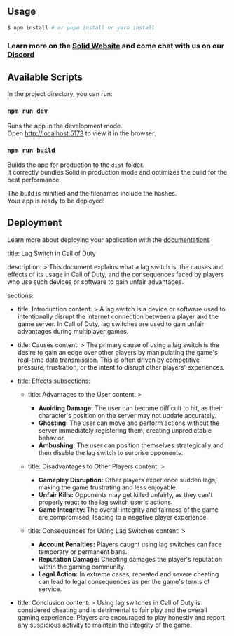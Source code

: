 ## Usage

```bash
$ npm install # or pnpm install or yarn install
```

### Learn more on the [Solid Website](https://solidjs.com) and come chat with us on our [Discord](https://discord.com/invite/solidjs)

## Available Scripts

In the project directory, you can run:

### `npm run dev`

Runs the app in the development mode.<br>
Open [http://localhost:5173](http://localhost:5173) to view it in the browser.

### `npm run build`

Builds the app for production to the `dist` folder.<br>
It correctly bundles Solid in production mode and optimizes the build for the best performance.

The build is minified and the filenames include the hashes.<br>
Your app is ready to be deployed!

## Deployment

Learn more about deploying your application with the [documentations](https://vitejs.dev/guide/static-deploy.html)

title: Lag Switch in Call of Duty

description: >
  This document explains what a lag switch is, the causes and effects of its usage in Call of Duty, and the consequences faced by players who use such devices or software to gain unfair advantages.

sections:
  - title: Introduction
    content: >
      A lag switch is a device or software used to intentionally disrupt the internet connection between a player and the game server. In Call of Duty, lag switches are used to gain unfair advantages during multiplayer games.

  - title: Causes
    content: >
      The primary cause of using a lag switch is the desire to gain an edge over other players by manipulating the game's real-time data transmission. This is often driven by competitive pressure, frustration, or the intent to disrupt other players' experiences.

  - title: Effects
    subsections:
      - title: Advantages to the User
        content: >
          - **Avoiding Damage:** The user can become difficult to hit, as their character's position on the server may not update accurately.
          - **Ghosting:** The user can move and perform actions without the server immediately registering them, creating unpredictable behavior.
          - **Ambushing:** The user can position themselves strategically and then disable the lag switch to surprise opponents.

      - title: Disadvantages to Other Players
        content: >
          - **Gameplay Disruption:** Other players experience sudden lags, making the game frustrating and less enjoyable.
          - **Unfair Kills:** Opponents may get killed unfairly, as they can't properly react to the lag switch user's actions.
          - **Game Integrity:** The overall integrity and fairness of the game are compromised, leading to a negative player experience.

      - title: Consequences for Using Lag Switches
        content: >
          - **Account Penalties:** Players caught using lag switches can face temporary or permanent bans.
          - **Reputation Damage:** Cheating damages the player's reputation within the gaming community.
          - **Legal Action:** In extreme cases, repeated and severe cheating can lead to legal consequences as per the game's terms of service.

  - title: Conclusion
    content: >
      Using lag switches in Call of Duty is considered cheating and is detrimental to fair play and the overall gaming experience. Players are encouraged to play honestly and report any suspicious activity to maintain the integrity of the game.

